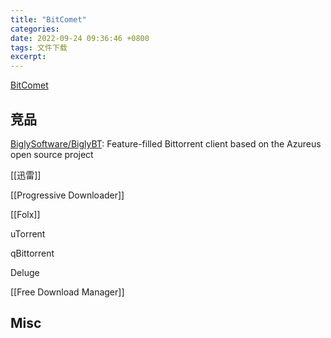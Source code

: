 ```yaml
---
title: "BitComet"
categories: 
date: 2022-09-24 09:36:46 +0800
tags: 文件下载
excerpt: 
---
```


[BitComet](https://www.bitcomet.com/en)



## 竞品


[BiglySoftware/BiglyBT](https://github.com/BiglySoftware/BiglyBT): Feature-filled Bittorrent client based on the Azureus open source project

[[迅雷]]

[[Progressive Downloader]]

[[Folx]]

uTorrent

qBittorrent

Deluge

[[Free Download Manager]]


## Misc





